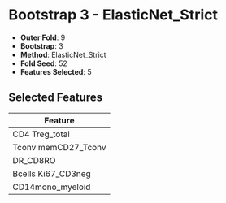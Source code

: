 # Bootstrap 3 - ElasticNet_Strict

- **Outer Fold**: 9
- **Bootstrap**: 3
- **Method**: ElasticNet_Strict
- **Fold Seed**: 52
- **Features Selected**: 5

## Selected Features

| Feature |
|---------|
| CD4 Treg_total |
| Tconv memCD27_Tconv |
| DR_CD8RO |
| Bcells Ki67_CD3neg |
| CD14mono_myeloid |
